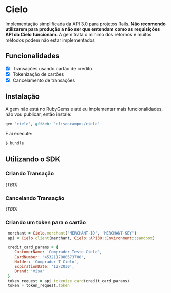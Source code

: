 # Cielo
Implementação simplificada da API 3.0 para projetos Rails. **Não recomendo utilizarem para produção a não ser que entendam 
como as requisições API da Cielo funcionam**. A gem trata o minimo dos retornos e muitos métodos podem não estar implementados

## Funcionalidades

* [x] Transações usando cartão de crédito
* [x] Tokenização de cartões
* [x] Cancelamento de transações

## Instalação

A gem não está no RubyGems e até eu implementar mais funcionalidades, não vou publicar, então instale:

```ruby
gem 'cielo', github: 'elisoncampos/cielo'
```

E ai execute:
```bash
$ bundle
```

## Utilizando o SDK

### Criando Transação

_(TBD)_

### Cancelando Transação

_(TBD)_

### Criando um token para o cartão

```ruby
 merchant = Cielo.merchant('MERCHANT-ID', 'MERCHANT-KEY')
 api = Cielo.client(merchant, Cielo::API30::Environment::sandbox)
 
 credit_card_params = {
    CustomerName: 'Comprador Teste Cielo',
    CardNumber: '4532117080573700',
    Holder: 'Comprador T Cielo',
    ExpirationDate: '12/2030',
    Brand: 'Visa'
 }
 token_request = api.tokenize_card(credit_card_params)
 token = token_request.token
```